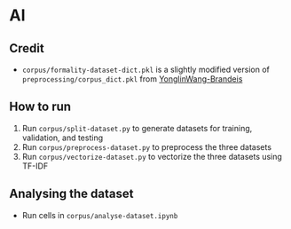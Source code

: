 # AI

Credit
---
- `corpus/formality-dataset-dict.pkl` is a slightly modified version of `preprocessing/corpus_dict.pkl` from [YonglinWang-Brandeis](https://github.com/YonglinWang-Brandeis/text-formality-classifier)

How to run
---
1. Run `corpus/split-dataset.py` to generate datasets for training, validation, and testing
2. Run `corpus/preprocess-dataset.py` to preprocess the three datasets
3. Run `corpus/vectorize-dataset.py` to vectorize the three datasets using TF-IDF

Analysing the dataset
---
- Run cells in `corpus/analyse-dataset.ipynb`
